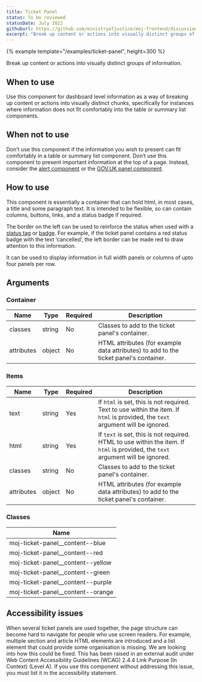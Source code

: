 ```yaml
---
title: Ticket Panel
status: To be reviewed
statusDate: July 2022
githuburl: https://github.com/ministryofjustice/moj-frontend/discussions/715
excerpt: "Break up content or actions into visually distinct groups of information."
---
```


{% example template="/examples/ticket-panel", height=300 %}

Break up content or actions into visually distinct groups of information.

## When to use

Use this component for dashboard level information as a way of breaking up content or actions into visually distinct chunks, specifically for instances where information does not fit comfortably into the table or summary list components.

## When not to use

Don’t use this component if the information you wish to present can fit comfortably in a table or summary list component. Don’t use this component to present important information at the top of a page. Instead, consider the [alert component](/components/alert/) or the [GOV.UK panel component](https://design-system.service.gov.uk/components/panel/).

## How to use

This component is essentially a container that can hold html, in most cases, a title and some paragraph text. It is intended to be flexible, so can contain columns, buttons, links, and a status badge if required.

The border on the left can be used to reinforce the status when used with a [status tag](https://design-system.service.gov.uk/components/tag/) or [badge](/components/badge/). For example, if the ticket panel contains a red status badge with the text ‘cancelled’, the left border can be made red to draw attention to this information.

It can be used to display information in full width panels or columns of upto four panels per row.

## Arguments

### Container

| Name       | Type   | Required | Description                                                                           |
| ---------- | ------ | -------- | ------------------------------------------------------------------------------------- |
| classes    | string | No       | Classes to add to the ticket panel's container.                                       |
| attributes | object | No       | HTML attributes (for example data attributes) to add to the ticket panel's container. |

### Items

| Name       | Type   | Required | Description                                                                                                                      |
| ---------- | ------ | -------- | -------------------------------------------------------------------------------------------------------------------------------- |
| text       | string | Yes      | If `html` is set, this is not required. Text to use within the item. If `html` is provided, the `text` argument will be ignored. |
| html       | string | Yes      | If `text` is set, this is not required. HTML to use within the item. If `html` is provided, the `text` argument will be ignored. |
| classes    | string | No       | Classes to add to the ticket panel's container.                                                                                  |
| attributes | object | No       | HTML attributes (for example data attributes) to add to the ticket panel's container.                                            |

### Classes

| Name                                |
| ----------------------------------- |
| moj-ticket-panel\_\_content--blue   |
| moj-ticket-panel\_\_content--red    |
| moj-ticket-panel\_\_content--yellow |
| moj-ticket-panel\_\_content--green  |
| moj-ticket-panel\_\_content--purple |
| moj-ticket-panel\_\_content--orange |

## Accessibility issues

When several ticket panels are used together, the page structure can become hard to navigate for people who use screen readers. For example, multiple section and article HTML elements are introduced and a list element that could provide some organisation is missing. We are looking into how this could be fixed. This has been raised in an external audit under Web Content Accessibility Guidelines (WCAG) 2.4.4 Link Purpose (In Context) (Level A). If you use this component without addressing this issue, you must list it in the accessibility statement.
